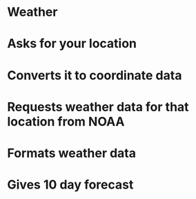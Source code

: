 # Weather
# Asks for your location
# Converts it to coordinate data
# Requests weather data for that location from NOAA
# Formats weather data
# Gives 10 day forecast
